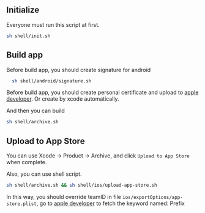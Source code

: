 ## Initialize
Everyone must run this script at first.
```bash
sh shell/init.sh
```

## Build app
Before build app, you should create signature for android
```bash
  sh shell/android/signature.sh
```
Before build app, you should create personal certificate and upload to [apple developer](https://developer.apple.com/account/ios/certificate). Or create by xcode automatically.

And then you can build
```bash
sh shell/archive.sh
```

## Upload to App Store
You can use Xcode -> Product -> Archive, and click `Upload to App Store` when complete.

Also, you can use shell script.
```bash
sh shell/archive.sh && sh shell/ios/upload-app-store.sh
```
In this way, you should override teamID in file `ios/exportOptions/app-store.plist`, go to [apple developer](https://developer.apple.com/account/ios/identifier/bundle) to fetch the keyword named: Prefix

